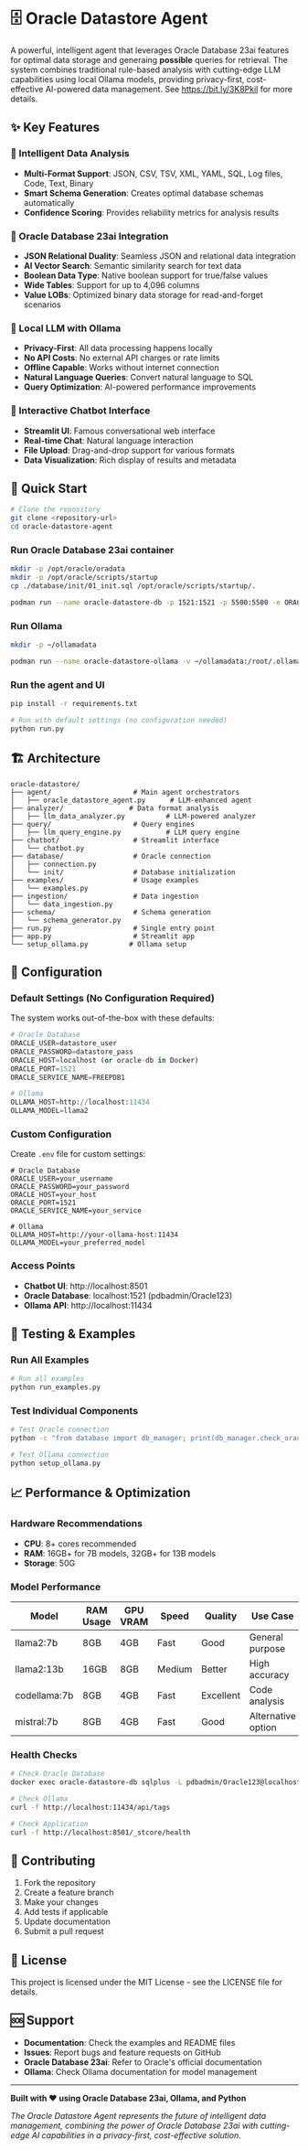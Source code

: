 # 🗄️ Oracle Datastore Agent

A powerful, intelligent agent that leverages Oracle Database 23ai features for optimal data storage and generaing **possible** queries for retrieval. The system combines traditional rule-based analysis with cutting-edge LLM capabilities using local Ollama models, providing privacy-first, cost-effective AI-powered data management. See https://bit.ly/3K8Pkil for more details.

## ✨ Key Features

### 🧠 Intelligent Data Analysis
- **Multi-Format Support**: JSON, CSV, TSV, XML, YAML, SQL, Log files, Code, Text, Binary
- **Smart Schema Generation**: Creates optimal database schemas automatically
- **Confidence Scoring**: Provides reliability metrics for analysis results

### 🚀 Oracle Database 23ai Integration
- **JSON Relational Duality**: Seamless JSON and relational data integration
- **AI Vector Search**: Semantic similarity search for text data
- **Boolean Data Type**: Native boolean support for true/false values
- **Wide Tables**: Support for up to 4,096 columns
- **Value LOBs**: Optimized binary data storage for read-and-forget scenarios

### 🦙 Local LLM with Ollama
- **Privacy-First**: All data processing happens locally
- **No API Costs**: No external API charges or rate limits
- **Offline Capable**: Works without internet connection
- **Natural Language Queries**: Convert natural language to SQL
- **Query Optimization**: AI-powered performance improvements

### 💬 Interactive Chatbot Interface
- **Streamlit UI**: Famous conversational web interface
- **Real-time Chat**: Natural language interaction
- **File Upload**: Drag-and-drop support for various formats
- **Data Visualization**: Rich display of results and metadata

## 🚀 Quick Start

```bash
# Clone the repository
git clone <repository-url>
cd oracle-datastore-agent
```

### Run Oracle Database 23ai container
```bash
mkdir -p /opt/oracle/oradata
mkdir -p /opt/oracle/scripts/startup
cp ./database/init/01_init.sql /opt/oracle/scripts/startup/.

podman run --name oracle-datastore-db -p 1521:1521 -p 5500:5500 -e ORACLE_PWD=Oracle123 -e ORACLE_CHARACTERSET=AL32UTF8 -v /opt/oracle/oradata:/opt/oracle/oradata -v /opt/oracle/scripts/startup:/opt/oracle/scripts/startup container-registry.oracle.com/database/free:latest
```

### Run Ollama
```bash
mkdir -p ~/ollamadata

podman run --name oracle-datastore-ollama -v ~/ollamadata:/root/.ollama -p 11434:11434 -e OLLAMA_HOST=0.0.0.0 ollama/ollama:latest
```

### Run the agent and UI

```bash
pip install -r requirements.txt

# Run with default settings (no configuration needed)
python run.py
```

## 🏗️ Architecture

```
oracle-datastore/
├── agent/                    # Main agent orchestrators
│   ├── oracle_datastore_agent.py      # LLM-enhanced agent
├── analyzer/                # Data format analysis
│   ├── llm_data_analyzer.py          # LLM-powered analyzer
├── query/                    # Query engines
│   ├── llm_query_engine.py           # LLM query engine
├── chatbot/                  # Streamlit interface
│   └── chatbot.py
├── database/                 # Oracle connection
│   ├── connection.py
│   └── init/                 # Database initialization
├── examples/                 # Usage examples
│   └── examples.py
├── ingestion/                # Data ingestion
│   └── data_ingestion.py
├── schema/                   # Schema generation
│   └── schema_generator.py
├── run.py                    # Single entry point
├── app.py                    # Streamlit app
└── setup_ollama.py          # Ollama setup
```

## 🔧 Configuration

### Default Settings (No Configuration Required)

The system works out-of-the-box with these defaults:

```python
# Oracle Database
ORACLE_USER=datastore_user
ORACLE_PASSWORD=datastore_pass
ORACLE_HOST=localhost (or oracle-db in Docker)
ORACLE_PORT=1521
ORACLE_SERVICE_NAME=FREEPDB1

# Ollama
OLLAMA_HOST=http://localhost:11434
OLLAMA_MODEL=llama2
```

### Custom Configuration

Create `.env` file for custom settings:

```env
# Oracle Database
ORACLE_USER=your_username
ORACLE_PASSWORD=your_password
ORACLE_HOST=your_host
ORACLE_PORT=1521
ORACLE_SERVICE_NAME=your_service

# Ollama
OLLAMA_HOST=http://your-ollama-host:11434
OLLAMA_MODEL=your_preferred_model
```

### Access Points

- **Chatbot UI**: http://localhost:8501
- **Oracle Database**: localhost:1521 (pdbadmin/Oracle123)
- **Ollama API**: http://localhost:11434

## 🧪 Testing & Examples

### Run All Examples

```bash
# Run all examples
python run_examples.py
```

### Test Individual Components

```bash
# Test Oracle connection
python -c "from database import db_manager; print(db_manager.check_oracle_23ai_features())"

# Test Ollama connection
python setup_ollama.py

```

## 📈 Performance & Optimization

### Hardware Recommendations

- **CPU**: 8+ cores recommended
- **RAM**: 16GB+ for 7B models, 32GB+ for 13B models
- **Storage**: 50G

### Model Performance

| Model | RAM Usage | GPU VRAM | Speed | Quality | Use Case |
|-------|-----------|----------|-------|---------|----------|
| llama2:7b | 8GB | 4GB | Fast | Good | General purpose |
| llama2:13b | 16GB | 8GB | Medium | Better | High accuracy |
| codellama:7b | 8GB | 4GB | Fast | Excellent | Code analysis |
| mistral:7b | 8GB | 4GB | Fast | Good | Alternative option |


### Health Checks

```bash
# Check Oracle Database
docker exec oracle-datastore-db sqlplus -L pdbadmin/Oracle123@localhost:1521/FREEPDB1 @/dev/null

# Check Ollama
curl -f http://localhost:11434/api/tags

# Check Application
curl -f http://localhost:8501/_stcore/health
```

## 🤝 Contributing

1. Fork the repository
2. Create a feature branch
3. Make your changes
4. Add tests if applicable
5. Update documentation
6. Submit a pull request

## 📄 License

This project is licensed under the MIT License - see the LICENSE file for details.

## 🆘 Support

- **Documentation**: Check the examples and README files
- **Issues**: Report bugs and feature requests on GitHub
- **Oracle Database 23ai**: Refer to Oracle's official documentation
- **Ollama**: Check Ollama documentation for model management
---

**Built with ❤️ using Oracle Database 23ai, Ollama, and Python**

*The Oracle Datastore Agent represents the future of intelligent data management, combining the power of Oracle Database 23ai with cutting-edge AI capabilities in a privacy-first, cost-effective solution.*
